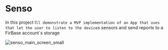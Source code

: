 # Senso

In this project I`ll demonstrate a MVP implementation of an App that uses that let the user to listen to the device`s sensors
and send reports to a FirBase account`s storage


![senso_main_screen_small](https://user-images.githubusercontent.com/8309205/31065751-83aa2d32-a750-11e7-9381-0b12e48ce131.png)